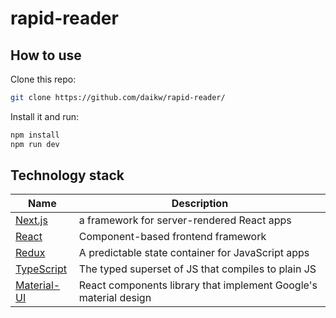 # rapid-reader

## How to use

Clone this repo:
```sh
git clone https://github.com/daikw/rapid-reader/
```

Install it and run:

```sh
npm install
npm run dev
```

## Technology stack

| Name | Description |
----|---- 
| [Next.js](https://github.com/zeit/next.js) | a framework for server-rendered React apps |
| [React](https://reactjs.org/) | Component-based frontend framework |
| [Redux](https://redux.js.org/) | A predictable state container for JavaScript apps |
| [TypeScript](https://www.typescriptlang.org/) | The typed superset of JS that compiles to plain JS |
| [Material-UI](https://material-ui.com/) | React components library that implement Google's material design |
